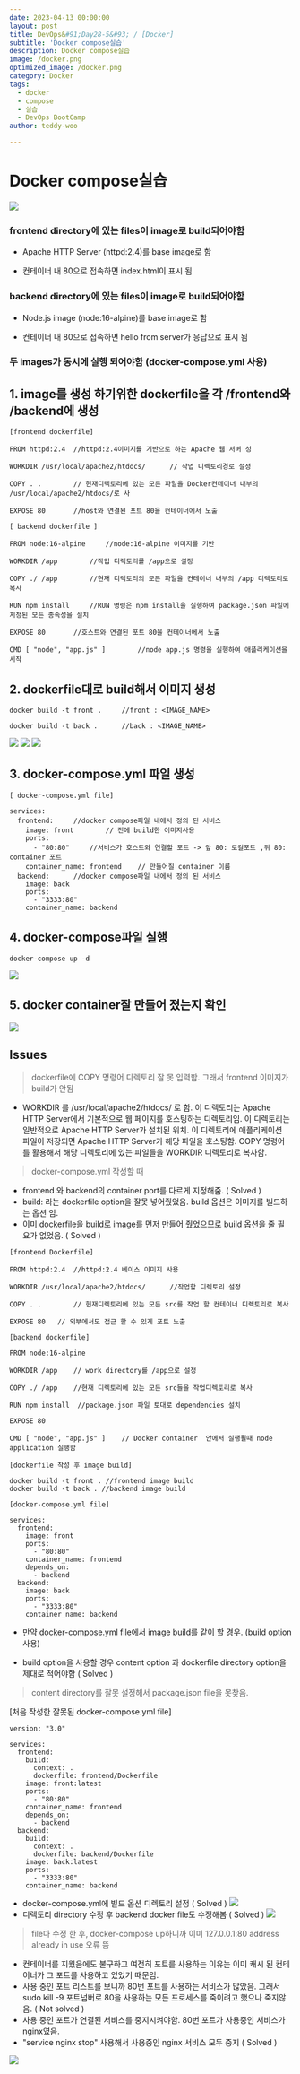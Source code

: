 ```yaml
---
date: 2023-04-13 00:00:00
layout: post
title: DevOps&#91;Day28-5&#93; / [Docker]
subtitle: 'Docker compose실습'
description: Docker compose실습
image: /docker.png
optimized_image: /docker.png
category: Docker
tags:
  - docker
  - compose
  - 실습
  - DevOps BootCamp
author: teddy-woo

---
```


# Docker compose실습

![](https://velog.velcdn.com/images/arnold_99/post/6fb1b1ec-48bf-4b00-b665-9cbb98b84e36/image.png)

### frontend directory에 있는 files이 image로 build되어야함
- Apache HTTP Server (httpd:2.4)를 base image로 함

- 컨테이너 내 80으로 접속하면 index.html이 표시 됨


### backend directory에 있는 files이 image로 build되어야함
- Node.js image (node:16-alpine)를 base image로 함

- 컨테이너 내 80으로 접속하면 hello from server가 응답으로 표시 됨

### 두 images가 동시에 실행 되어야함 (docker-compose.yml 사용)
## 1. image를 생성 하기위한 dockerfile을 각 /frontend와 /backend에 생성
```
[frontend dockerfile]

FROM httpd:2.4	//httpd:2.4이미지를 기반으로 하는 Apache 웹 서버 성

WORKDIR /usr/local/apache2/htdocs/		// 작업 디렉토리경로 설정 

COPY . .		// 현재디렉토리에 있는 모든 파일을 Docker컨테이너 내부의 /usr/local/apache2/htdocs/로 사

EXPOSE 80		//host와 연결된 포트 80을 컨테이너에서 노출
```
```
[ backend dockerfile ]

FROM node:16-alpine		//node:16-alpine 이미지를 기반

WORKDIR /app		//작업 디렉토리를 /app으로 설정

COPY ./ /app		//현재 디렉토리의 모든 파일을 컨테이너 내부의 /app 디렉토리로 복사

RUN npm install		//RUN 명령은 npm install을 실행하여 package.json 파일에 지정된 모든 종속성을 설치

EXPOSE 80		//호스트와 연결된 포트 80을 컨테이너에서 노출

CMD [ "node", "app.js" ]		//node app.js 명령을 실행하여 애플리케이션을 시작
```

## 2. dockerfile대로 build해서 이미지 생성
```
docker build -t front .		//front : <IMAGE_NAME>

docker build -t back .		//back : <IMAGE_NAME>
```

![](https://velog.velcdn.com/images/arnold_99/post/1525d4a0-3787-4313-957c-e7454c2ff37f/image.png)
![](https://velog.velcdn.com/images/arnold_99/post/18b4bad2-4e53-49d3-81ad-722d22cd1c26/image.png)
![](https://velog.velcdn.com/images/arnold_99/post/16b90c5a-33a2-4371-b1b9-ca39bbfaa3c8/image.png)



## 3. docker-compose.yml 파일 생성
```
[ docker-compose.yml file]

services:
  frontend:		//docker compose파일 내에서 정의 된 서비스
    image: front		// 전에 build한 이미지사용
    ports:
      - "80:80"		//서비스가 호스트와 연결할 포트 -> 앞 80: 로컬포트 ,뒤 80: container 포트
    container_name: frontend	// 만들어질 container 이름
  backend:		//docker compose파일 내에서 정의 된 서비스
    image: back
    ports:
      - "3333:80"
    container_name: backend
 ```
## 4. docker-compose파일 실행
```
docker-compose up -d
```
![](https://velog.velcdn.com/images/arnold_99/post/5bb61483-0c24-45d6-836a-29abe9478a62/image.png)

## 5. docker container잘 만들어 졌는지 확인
![](https://velog.velcdn.com/images/arnold_99/post/f51a0410-a348-481c-99bf-bdd001a7dbf7/image.png)


## Issues
>dockerfile에 COPY 명령어 디렉토리 잘 못 입력함. 그래서 frontend 이미지가 build가 안됨

- WORKDIR 를 /usr/local/apache2/htdocs/ 로 함. 이 디렉토리는 Apache HTTP Server에서 기본적으로 웹 페이지를 호스팅하는 디렉토리임. 이 디렉토리는 일반적으로 Apache HTTP Server가 설치된 위치. 이 디렉토리에 애플리케이션 파일이 저장되면 Apache HTTP Server가 해당 파일을 호스팅함. COPY 명령어를 활용해서 해당 디렉토리에 있는 파일들을 WORKDIR 디렉토리로 복사함.

>docker-compose.yml 작성할 때
- frontend 와 backend의 container port를 다르게 지정해줌. ( Solved )
- build: 라는 dockerfile option을 잘못 넣어줬었음. build 옵션은 이미지를 빌드하는 옵션 임.
- 이미 dockerfile을 build로 image를 먼저 만들어 줬었으므로 build 옵션을 줄 필요가 없었음. ( Solved )

```
[frontend Dockerfile]

FROM httpd:2.4	//httpd:2.4 베이스 이미지 사용

WORKDIR /usr/local/apache2/htdocs/		//작업할 디렉토리 설정

COPY . .		// 현재디렉토리에 있는 모든 src를 작업 할 컨테이너 디렉토리로 복사 

EXPOSE 80	// 외부에서도 접근 할 수 있게 포트 노출
```
```
[backend dockerfile]

FROM node:16-alpine

WORKDIR /app	// work directory를 /app으로 설정 

COPY ./ /app	//현재 디렉토리에 있는 모든 src들을 작업디렉토리로 복사   

RUN npm install	 //package.json 파일 토대로 dependencies 설치

EXPOSE 80

CMD [ "node", "app.js" ]	// Docker container  안에서 실행될때 node application 실행함
```
```
[dockerfile 작성 후 image build] 

docker build -t front . //frontend image build 
docker build -t back . //backend image build
```
```
[docker-compose.yml file]

services:
  frontend:
    image: front
    ports:
      - "80:80"
    container_name: frontend
    depends_on:
      - backend
  backend:
    image: back
    ports:
      - "3333:80"
    container_name: backend
 ```
 
- 만약 docker-compose.yml file에서 image build를 같이 할 경우. (build option 사용)

- build option을 사용할 경우 content option 과 dockerfile directory option을 제대로 적어야함 ( Solved )

>content directory를 잘못 설정해서 package.json file을 못찾음.

[처음 작성한 잘못된 docker-compose.yml file]
```
version: "3.0"

services:
  frontend:
    build: 
      context: .
      dockerfile: frontend/Dockerfile
    image: front:latest 
    ports:
      - "80:80"
    container_name: frontend
    depends_on:
      - backend
  backend:
    build:
 	  context: .
      dockerfile: backend/Dockerfile
    image: back:latest
    ports:
      - "3333:80"
    container_name: backend
 ```
- docker-compose.yml에 빌드 옵션 디렉토리 설정 ( Solved )
![](https://velog.velcdn.com/images/arnold_99/post/cbfe70d9-cc83-4568-875d-a22570235134/image.png)
- 디렉토리 directory 수정 후 backend docker file도 수정해봄 ( Solved )
![](https://velog.velcdn.com/images/arnold_99/post/d238b3e9-9668-4c74-b820-890f1ba668c2/image.png)

>file다 수정 한 후, docker-compose up하니까 이미 127.0.0.1:80 address already in use 오류 뜸
- 컨테이너를 지웠음에도 불구하고 여전히 포트를 사용하는 이유는 이미 캐시 된 컨테이너가 그 포트를 사용하고 있었기 때문임.
- 사용 중인 포트 리스트를 보니까 80번 포트를 사용하는 서비스가 많았음. 그래서 sudo kill -9 포트넘버로 80을 사용하는 모든 프로세스를 죽이려고 했으나 죽지않음. ( Not solved )
- 사용 중인 포트가 연결된 서비스를 중지시켜야함. 80번 포트가 사용중인 서비스가 nginx였음.
- "service nginx stop" 사용해서 사용중인 nginx 서비스 모두 중지 ( Solved )


![](https://velog.velcdn.com/images/arnold_99/post/f4963fc4-7e56-4646-b93a-3fc64b7faafe/image.png)
